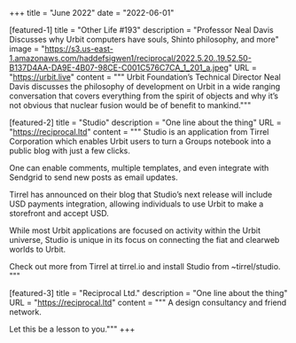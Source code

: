 +++
title = "June 2022"
date = "2022-06-01"

[featured-1]
title = "Other Life #193"
description = "Professor Neal Davis Discusses why Urbit computers have souls, Shinto philosophy, and more"
image = "https://s3.us-east-1.amazonaws.com/haddefsigwen1/reciprocal/2022.5.20..19.52.50-B137D4AA-DA9E-4B07-98CE-C001C576C7CA_1_201_a.jpeg"
URL = "https://urbit.live"
content = """
Urbit Foundation’s Technical Director Neal Davis discusses the philosophy of development on Urbit in a wide ranging conversation that covers everything from the spirit of objects and why it’s not obvious that nuclear fusion would be of benefit to mankind."""

[featured-2]
title = "Studio"
description = "One line about the thing"
URL = "https://reciprocal.ltd"
content = """
Studio is an application from Tirrel Corporation which enables Urbit users to turn a Groups notebook into a public blog with just a few clicks. 

One can enable comments, multiple templates, and even integrate with Sendgrid to send new posts as email updates.

Tirrel has announced on their blog that Studio’s next release will include USD payments integration, allowing individuals to use Urbit to make a 
storefront and accept USD.

While most Urbit applications are focused on activity within the Urbit universe, Studio is unique in its focus on connecting the fiat and clearweb worlds to Urbit.

Check out more from Tirrel at tirrel.io and install Studio from ~tirrel/studio.
"""

[featured-3]
title = "Reciprocal Ltd."
description = "One line about the thing"
URL = "https://reciprocal.ltd"
content = """
A design consultancy and friend network.

Let this be a lesson to you."""
+++
